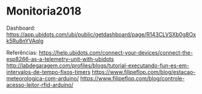 # Monitoria2018

Dashboard:
https://app.ubidots.com/ubi/public/getdashboard/page/R143CLVSXb0g8Oxk5Ru8nYVAqlg

Referências:
https://help.ubidots.com/connect-your-devices/connect-the-esp8266-as-a-telemetry-unit-with-ubidots
http://labdegaragem.com/profiles/blogs/tutorial-executando-fun-es-em-intervalos-de-tempo-fixos-timers
https://www.filipeflop.com/blog/estacao-meteorologica-com-arduino/
https://www.filipeflop.com/blog/controle-acesso-leitor-rfid-arduino/


